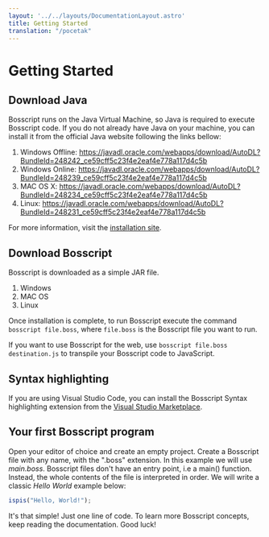 ```yaml
---
layout: '../../layouts/DocumentationLayout.astro'
title: Getting Started
translation: "/pocetak"
---
```

# Getting Started

## Download Java

Bosscript runs on the Java Virtual Machine, so Java is required to execute Bosscript code. If you
do not already have Java on your machine, you can install it from the official Java website following the links bellow:

1. Windows Offline: https://javadl.oracle.com/webapps/download/AutoDL?BundleId=248242_ce59cff5c23f4e2eaf4e778a117d4c5b
2. Windows Online: https://javadl.oracle.com/webapps/download/AutoDL?BundleId=248239_ce59cff5c23f4e2eaf4e778a117d4c5b
3. MAC OS X: https://javadl.oracle.com/webapps/download/AutoDL?BundleId=248234_ce59cff5c23f4e2eaf4e778a117d4c5b
4. Linux: https://javadl.oracle.com/webapps/download/AutoDL?BundleId=248231_ce59cff5c23f4e2eaf4e778a117d4c5b

For more information, visit the [installation site](https://www.java.com/en/download/manual.jsp).

## Download Bosscript

Bosscript is downloaded as a simple JAR file.

1. Windows 
2. MAC OS
3. Linux

Once installation is complete, to run Bosscript execute the command
`bosscript file.boss`, where `file.boss` is the Bosscript file you want to run.

If you want to use Bosscript for the web,
use `bosscript file.boss destination.js` to transpile your Bosscript code to JavaScript.

## Syntax highlighting

If you are using Visual Studio Code, you can install the Bosscript Syntax highlighting extension from the [Visual Studio
Marketplace](https://marketplace.visualstudio.com/items?itemName=fwcd.kotlin).

## Your first Bosscript program

Open your editor of choice and create an empty project. Create a Bosscript file with any name, with the ".boss" extension.
In this example we will use *main.boss*. Bosscript files don't have an entry point, i.e a main() function. Instead, the
whole contents of the file is interpreted in order. We will write a classic *Hello World* example below:

 ```typescript
 ispis("Hello, World!");
 ```

It's that simple! Just one line of code. To learn more Bosscript concepts, keep reading the documentation. Good luck!







